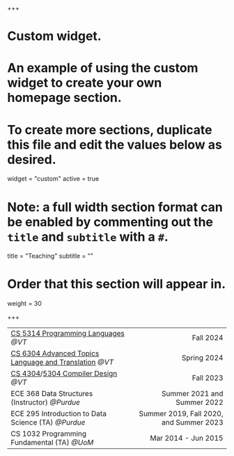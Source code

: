 +++
# Custom widget.
# An example of using the custom widget to create your own homepage section.
# To create more sections, duplicate this file and edit the values below as desired.
widget = "custom"
active = true

# Note: a full width section format can be enabled by commenting out the `title` and `subtitle` with a `#`.
title = "Teaching"
subtitle = ""

# Order that this section will appear in.
weight = 30

+++

| | |
|:--|--:|
|[CS 5314 Programming Languages](https://canvas.vt.edu/courses/196006) _@VT_ | Fall 2024 |
|[CS 6304 Advanced Topics Language and Translation](https://kirshanthans.github.io/cs6304) _@VT_ | Spring 2024 |
|[CS 4304](https://canvas.vt.edu/courses/180725)/[5304 Compiler Design](https://canvas.vt.edu/courses/180726) _@VT_| Fall 2023 |
|ECE 368 Data Structures (Instructor) _@Purdue_| Summer 2021 and Summer 2022|
|ECE 295 Introduction to Data Science (TA) _@Purdue_| Summer 2019, Fall 2020, and Summer 2023|
|CS 1032 Programming Fundamental (TA) _@UoM_| Mar 2014 - Jun 2015|